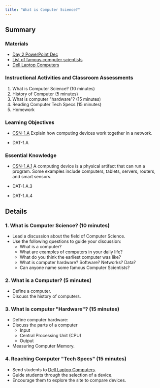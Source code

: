 ```yaml
---
title: "What is Computer Science?"
---
```


## Summary

### Materials

* [Day 2 PowerPoint Dec](https://onedrive.live.com/view.aspx?resid=416406873CB120AB!2052&ithint=file%2cpptx&authkey=!APUSZnlL3zOya_E)
* [List of famous computer scientists](https://www.ranker.com/list/notable-computer-scientist_s%29/reference)
* [Dell Laptop Computers](https://www.dell.com/en-us/shop/scc/sc/laptops)

### Instructional Activities and Classroom Assessments

1. What is Computer Science? (10 minutes)
2. History of Computer (5 minutes)
3. What is computer "hardware"? (15 minutes)
4. Reading Computer Tech Specs (15 minutes)
5. Homework

### Learning Objectives

* [CSN-1.A](https://apcentral.collegeboard.org/pdf/ap-computer-science-principles-course-and-exam-description.pdf?course=ap-computer-science-principles#page=109) Explain how computing devices work together in a network.

* DAT-1.A

### Essential Knowledge

* [CSN-1.A.1]((https://apcentral.collegeboard.org/pdf/ap-computer-science-principles-course-and-exam-description.pdf?course=ap-computer-science-principles#page=109)) A computing device is a physical artifact that can run a program. Some examples include computers, tablets, servers, routers, and smart sensors.

* DAT-1.A.3
* DAT-1.A.4

## Details

### 1. What is Computer Science? (10 minutes)

* Lead a discussion about the field of Computer Science. 
* Use the following questions to guide your discussion: 
    * What is a computer?
    * What are examples of computers in your daily life?
    * What do you think the earliest computer was like?
    * What is computer hardware? Software? Networks? Data?
    * Can anyone name some famous Computer Scientists?

### 2. What is a Computer? (5 minutes) 

* Define a computer.
* Discuss the history of computers.

### 3. What is computer "Hardware"? (15 minutes)

* Define computer hardware: 
* Discuss the parts of a computer 
    * Input 
    * Central Processing Unit (CPU) 
    * Output 
* Measuring Computer Memory. 

### 4. Reaching Computer "Tech Specs" (15 minutes)

* Send students to [Dell Laptop Computers](https://aka.ms/shopdell).
* Guide students through the selection of a device.
* Encourage them to explore the site to compare devices.
